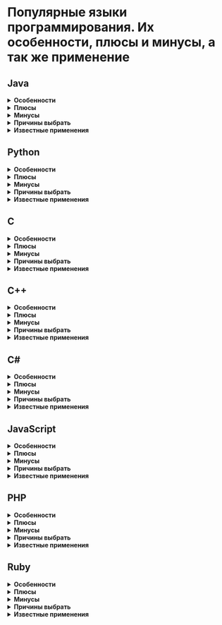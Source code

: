 # Популярные языки программирования. Их особенности, плюсы и минусы, а так же применение 

## Java

<details>
<summary><b>Особенности</b></summary>

> The LOTR analogy - Gandalf:
Wants peace & works with everyone (portable). 

Разработка на Java очень долгая и дорогая. Его используют в основном для больших проектов со специфическими требованиями.

C# — аналог Java, также используют для больших проектов, часть в сфере FinTech.

Язык имеет очень хорошую и завидную экосистему, что все языки хотят её эксплуатировать: Armed Bear Common Lisp, Bigloo, Clojure, Gosu, Groovy, JRuby, Jython, Kawa, Kotlin, NetLogo, Rakudo Perl 6, Renjin, Rhino, Scala. Примечательно, что на Python языки не хотят основывать свои системы.

Он статически типизирован, что делает его более мощным для обслуживания и масштабируемости.

JVM медленный, но исполняется всё равно гораздо быстрее того же Python. 

Java не покалечена GIL-ом для параллелизма в отличии от Python.

Зарплаты: ~ $102.000

</details>

<details>
<summary><b>Плюсы</b></summary>

TODO:

</details>

<details>
<summary><b>Минусы</b></summary>

</details>

<details>
<summary><b>Причины выбрать</b></summary>

Причины:
1. Java остается самым популярным языком
2. Java - отличный язык для разработки enterprise applications. Java предоставляет стиль ООП разработки (+ поддержка паттернов) и позволяет настраивать приложение многими разработчиками и поддерживать его много лет.
3. Хорошая экосистема библиотек. Имеет массив опен соусных и коммерческих библиотек и фреймворков. Java поддерживает Spring и Hibernate. Имея опыт работы с этими фреймворками, можно будет без труда переключиться на Scala на бэк-енде. 
4. Производительность - JIT компилируемый код на современных JVM работает близко к оптимизированному нативному коду
5. Крупная корпоративная поддержка - Java - это стратегическая платформа, поддерживаемая многими мировыми огромными и многими важными технологическими компаниями и организация - Гугл, АйБиЭм, Оракл и тд. Ни у одного языка/платформы, нету такой богатой поддержки.
6. Android
7. Портабилити - компилируется в платформенно-независимый байт-код (похоже на genuine cross-platform programming environment)
8. Отличные инструменты - очень много бесплатных хороших IDE: Netbeans, Eclipse, IntelliJ Idea.
9. Java это Open Source – OpenJDK
10. Java это не только язык, но еще и платформа. Есть много перспективных языков на JVM - Clojure и Scala. Прогноз: Java будет получать небольшие усовершенствования в виде функций (JDK 7, 8..), пока эти языки виртуальной машины будут развиваться. Но они всё-таки часть платформы Java.

</details>

<details>
<summary><b>Известные применения</b></summary>

1. Gmail.
2. Minecraft.
3. Многие Android приложения
4. Enterprise приложения

TODO: наполнить информацией.

</details>


## Python

<details>
<summary><b>Особенности</b></summary>

> The LOTR analogy - The Ent:
Help little hobits (beginners) to understand programming concepts.
Help Wizards (computer scientists) to conduct researches.

Python — многоцелевой многофункциональный мультипарадигменный язык программирования, разработка на нем быстрая и качественная.

Язык программирования для новичков. Прост в изучении.

Широко используется в научных и академических кругах: исскуственный интеллект.

На нем можно строить веб-сайт используя популярный фреймворк Django.

Зарплаты: в среднем ~ $107.000
</details>

<details>
<summary><b>Плюсы</b></summary>

1. Качество ПО - удобочитаемость, ясность (Python обладает своей философией (import this). Обладает парадигмами модульности, ООП)
2. Высокая скорость разработки -простой синтаксис, динамическая типизация, отсутствие компиляции, встроенные инструментальные средства (ускоряют процесс разработки), маленький объем кода.
3. Кроссплатформенный код -program portability
4. Библиотеки поддержки - стандартная библиотека (например, NumPy может заменять в некоторых аспектах MatLab)
5. Интеграция компонентов - сценарии могут легко взаимодействовать с другими частями приложения благодаря различным механизмам интеграции. 
Пример: 
   - Python может вызывать функции из библиотек C/C++ 
   - интегрироваться с компонентами Java
   - может выполнять обмен данными через последовательный порт или по сети с помощью протоколов (SOAP, XML-RPC, CORBA)
6.	Удовольствие :)

</details>

<details>
<summary><b>Минусы</b></summary>

Скорость выполнения программ не такая высокая как у С/С++. Python транслирует инструкции кода в байт-код, а затем интерпретирует. Так как пайтон не создает бинарный код некоторые программы могут работать медленнее аналогов на С.

</details>

<details>
<summary><b>Причины выбрать</b></summary>

Поверхностные причины:
1. ООПешный и функциональный (есть генераторы, замыкания, включения - comprehensions, мапы, декораторы, анонимные лямбда функции и функции-объекты первого класса) 
2. Он свободный
3. Переносимый
4. Он мощный
5. Смешивающийся
6. Относительно прост в использовании (rapid turnaround - быстрый, питон - выполняемый псевдокод)
7. Относительно прост в изучении
8. it’s Named After Monty Python :)

Мощные детальные причины:
- dynamic typing: код на питоне не ограничивает типы данных
- automatic memory management: питон автоматически выделяет объекты и реклеймит их (reclaim - собирает мусор)
- programming-in-the-large support: питон включает модули, классы и экспепшены. Эта возможность позволяет организовать системы в компоненты.
- built-in object types: списки, словари, строки
- built-in tools: операции для работы с object types - конкатенация (коллеций), slicing (извлечение секций- части колеций), сортировка, мапинг и другое.
- library utilities: большая часть действий приложений происходит именно с библиотекой (в ней есть всё от матчинга регулярных выражений до инструментов работы по сети)
- third-party utilities: разрабы могут добавлять еще свои инструменты кроме тех, что уже модульные (built-ins)

The result is a powerful programming tool with all the usability of a scripting language.

</details>

<details>
<summary><b>Известные применения</b></summary>

1. Вообще может использоваться или как инструмент управления другими программными компонентами (управляющий язык), или как для реализации самостоятельных программ.
2. Системное программирование - сценарии могут отыскивать файлы, запускать другие программы, производить парал. вычисления. Стандартная библиотека обладает стандартом POSIX и имеет инструменты (переменные окружения, файлы, сокеты, каналы, процессы).
3. GUI - отличное средство разработки граф. интерфейса(tkinter - стандартный)
4. Internet Scripting - Django для создания веб-сайтов, Python был расширен в rich Internet apps (RIAs) с помощью Silvelight в IronPython, Python также перебрался в cloud computing (с App engine и другими инструментами описанными в пункте 6).
5. Интеграция компонентов - возможность расширения или встраивания Python в системы на языке С/С++. Питон может быть встроен в программные продукты чтобы автоматически настраивать их без необходимости их пересобирать.
6. Приложения баз данных - Python имеет много интерфейсов для работы с БД, имеет переносимый прикладной прог. интерфейс баз данных (portable API) для доступа к SQL бд из скриптов Питона. переносимость означает, что написанный скрипт для одной бд работает и для другой. Всё, что нужно сделать - это заменить низкоуровневый интерфейс (the underlying vendor interface)
7. Быстрое создание прототипов
8. Программирование математических и научных вычислений (NumPy, SciPy и ScientificPython для научного программирования, PyPy для ускоренного численного программирования)
9. Использовался для построения Youtube, Instagram, Spotify.

<details>
<summary>А так же Python может применяться для разработки игр, изображений, систем с искусственным интеллектом, XML роботы и тд.</summary>

- Game programming and multimedia with pygame, cgkit, pyglet, PySoy, Panda3D, and others
- Serial port communication on Windows, Linux, and more with the PySerial extension
- Image processing with PIL and its newer Pillow fork, PyOpenGL, Blender, Maya, and more
- Robot control programming with the PyRo toolkit
- Natural language analysis with the NLTK package
- Instrumentation on the Raspberry Pi and Arduino boards
- Mobile computing with ports of Python to the Google Android and Apple iOS platforms
- Excel spreadsheet function and macro programming with the PyXLL or DataNitro add-ins
- Media file content and metadata tag processing with PyMedia, ID3, PIL/Pillow, and more
- Artificial intelligence with the PyBrain neural net library and the Milk machine learning toolkit
- Expert system programming with PyCLIPS, Pyke, Pyrolog, and pyDatalog
- Network monitoring with zenoss, written in and customized with Python
- Python-scripted design and modeling with PythonCAD, PythonOCC, FreeCAD, and others
- Document processing and generation with ReportLab, Sphinx, Cheetah, PyPDF, and so on
- Data visualization with Mayavi, matplotlib, VTK, VPython, and more
- XML parsing with the xml library package, the xmlrpclib module, and third-party extensions
- JSON and CSV file processing with the json and csv modules
- Data mining with the Orange framework, the Pattern bundle, Scrapy, and custom code

</details>
</details>

## C

<details>
<summary><b>Особенности</b></summary>

> The LOTR analogy - One Ring:
The power of C is known to all them all.
Everyone wants to get this power. 

*Lingua Franca* языка программирования.

Зарплаты: ~ $102.000.

</details>

<details>
<summary><b>Плюсы</b></summary>

TODO:

</details>

<details>
<summary><b>Минусы</b></summary>

TODO:

</details>

<details>
<summary><b>Причины выбрать</b></summary>

TODO:

</details>

<details>
<summary><b>Известные применения</b></summary>

Операционные системы, аппаратное обеспечение (микроконтроллеры).

TODO: наполнить информацией.

</details>

## С++

<details>
<summary><b>Особенности</b></summary>

> The LOTR analogy - Saruman:
Everyone thinks that he is the good guy.
But once you get to know him, you will realize he wants the power, not good deeds. 

Часто используется для разработки игр, индустриальных приложений и приложений, где критически важна производительность (performance-critical apps).

Изучать C++ - это всё-равно, что изучать как производить, строить и управлять машиной.

Зарплаты: ~ $104.000.

</details>

<details>
<summary><b>Плюсы</b></summary>

TODO:

</details>

<details>
<summary><b>Минусы</b></summary>

TODO:

</details>

<details>
<summary><b>Причины выбрать</b></summary>

TODO:

</details>

<details>
<summary><b>Известные применения</b></summary>

Операционные системы, аппаратное обеспечение, браузеры (TODO: проверить, CGI?), игры. 

TODO: наполнить информацией.

</details>

## C#

<details>
<summary><b>Особенности</b></summary>

> The LOTR analogy - Elf (Legolas):
Beautiful creature (language) but stays in their land, Rivendell (Microsoft Platform). 

Популярный выбор для энтерпрайза чтобы создавать веб-сайты и Windows приложения используя .NET фреймворк.

Может быть использован для построения веб-сайтов с помощью ASP.NET.

Зарплаты: выше среднего ~ $94.000.

</details>

<details>
<summary><b>Плюсы</b></summary>

TODO:

</details>

<details>
<summary><b>Минусы</b></summary>

TODO:

</details>

<details>
<summary><b>Причины выбрать</b></summary>

TODO:

</details>

<details>
<summary><b>Известные применения</b></summary>

Энтерпрайз и Windows приложения, а так же видеоигры на Unity. 

TODO: наполнить информацией.

</details>

## JavaScript

<details>
<summary><b>Особенности</b></summary>

> The LOTR analogy - Hobbit :) :
Frequently underestimated (powerful).
Well-known for the slow, gentle life Shire (web browsers).

JS — очень быстро развивается, тренд последних лет. Огромное количество наработок, и можно писать все, что угодно, даже игры. Его используют для средних и больших проектов, но действительно мощные возможности этот язык получил недавно, потому примеров больших проектов пока мало, специалисты самые дорогие, и найти их сложнее всего. JS быстрый, но не быстрее С++.

</details>

<details>
<summary><b>Плюсы</b></summary>

TODO:

</details>

<details>
<summary><b>Минусы</b></summary>

TODO:

</details>

<details>
<summary><b>Причины выбрать</b></summary>

TODO:

</details>

<details>
<summary><b>Известные применения</b></summary>

1. Paypal
2. Front-end большинства веб-сайтов.

TODO: наполнить информацией.

</details>

## PHP

<details>
<summary><b>Особенности</b></summary>

> The LOTR analogy - Orc:
Ugly guy (language) and doesn't respect the rules (inconsistent and unpredictable).
Big headache to those (developers) to manage them (codes).
Yes still dominates the Middle-earth.

PHP был спроектирован для веба и поэтому, по своей природе, является подходящим для работы с HTML, серверами и базой данной. PHP — его используют в основном для простых и средних проектов.

Очень много коробочных решений. 

Относительно дешевые программисты. 

Антитренд последних лет, хотя с выходом последней версии языка под номером 7, он получил действительно мощные возможности.

Поддерживается практически каждым веб-хостингом с низкими ценами.

Зарплаты: ниже среднего ~ $89.000.

</details>

<details>
<summary><b>Плюсы</b></summary>

TODO:

</details>

<details>
<summary><b>Минусы</b></summary>

TODO:

</details>

<details>
<summary><b>Причины выбрать</b></summary>

Подходит для построения маленьких и простых сайтов за короткие временные рамки.

Вам следует подумать о выборе PHP, если вам нужен сервис электронной коммерции или блог. Фокусировка на PHP также является правильным выбором, если вы работаете со стеком LAMP, который включает в себя PHP вместе с Linux Apache и MySQL. Среда PHP также более зрелая, что также можно считать полезным.

</details>

<details>
<summary><b>Известные применения</b></summary>

TODO:

</details>

## Ruby

<details>
<summary><b>Особенности</b></summary>

> The LOTR analogy - Man (Middle Earth):
Very emotional creature.
They (some Ruby devs) feel they are superior & need to rule the Middle Earth. 

Ruby — современный язык, разработка на нем быстрая. Получил популярность благодаря своему фреймворку Ruby on Rails.

Фокусируются на том, чтобы вещи были сделаны. Спроектирован для развлечения (?) и продуктивного кодинга.

Его используют в основном для разработки персональных, простых и средних проектов, часто разрабатывают стартапы. 

Программистов также мало, и они дорогие.

Зарплаты: ~ 107.000

</details>

<details>
<summary><b>Плюсы</b></summary>

TODO:

</details>

<details>
<summary><b>Минусы</b></summary>

TODO:

</details>

<details>
<summary><b>Причины выбрать</b></summary>

TODO:

</details>

<details>
<summary><b>Известные применения</b></summary>

1. Hulu
2. Groupon
3. Slideshare

TODO: наполнить информацией.

</details>